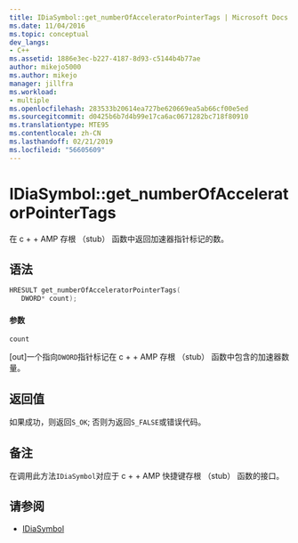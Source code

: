 ```yaml
---
title: IDiaSymbol::get_numberOfAcceleratorPointerTags | Microsoft Docs
ms.date: 11/04/2016
ms.topic: conceptual
dev_langs:
- C++
ms.assetid: 1886e3ec-b227-4187-8d93-c5144b4b77ae
author: mikejo5000
ms.author: mikejo
manager: jillfra
ms.workload:
- multiple
ms.openlocfilehash: 283533b20614ea727be620669ea5ab66cf00e5ed
ms.sourcegitcommit: d0425b6b7d4b99e17ca6ac0671282bc718f80910
ms.translationtype: MTE95
ms.contentlocale: zh-CN
ms.lasthandoff: 02/21/2019
ms.locfileid: "56605609"
---
```

# <a name="idiasymbolgetnumberofacceleratorpointertags"></a>IDiaSymbol::get_numberOfAcceleratorPointerTags
在 c + + AMP 存根 （stub） 函数中返回加速器指针标记的数。

## <a name="syntax"></a>语法

```C++
HRESULT get_numberOfAcceleratorPointerTags(
   DWORD* count);
```

#### <a name="parameters"></a>参数
 `count`

[out]一个指向`DWORD`指针标记在 c + + AMP 存根 （stub） 函数中包含的加速器数量。

## <a name="return-value"></a>返回值
 如果成功，则返回`S_OK`; 否则为返回`S_FALSE`或错误代码。

## <a name="remarks"></a>备注
 在调用此方法`IDiaSymbol`对应于 c + + AMP 快捷键存根 （stub） 函数的接口。

## <a name="see-also"></a>请参阅
- [IDiaSymbol](../../debugger/debug-interface-access/idiasymbol.md)